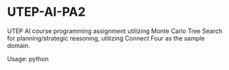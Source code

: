 # UTEP-AI-PA2
UTEP AI course programming assignment utilizing Monte Carlo Tree Search for planning/strategic reasoning, utilizing Connect Four as the sample domain.

Usage: python <script> <input_file> <output_mode> <simulations>

Executable: .\main.exe <input_file> <output_mode> <simulations>

UR: .\main.exe test1.txt <Verbose, Brief, None> <0>

PMCGS: .\main.exe test2.txt <Verbose, Brief, None> <#>

UCT: .\main.exe test3.txt <Verbose, Brief, None> <#>

HUMAN V COMPUTER: .\main.exe humantest.txt <None> <#>

TOURNAMENT: .\main.exe test2.txt <None> <0> tournament

HEURISTIC:
If you'd like to run UCT with the priority rollout heuristic, set line 253 to "result = priority_rollout(new_board, player)".